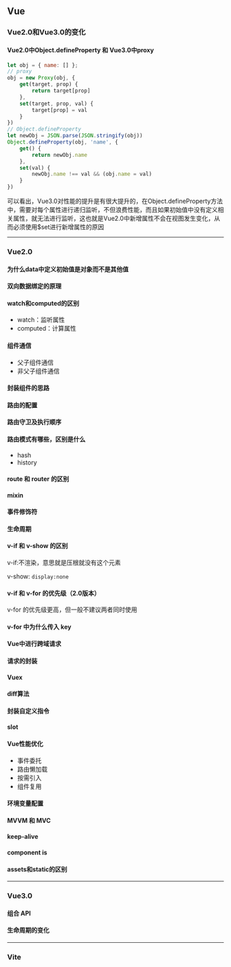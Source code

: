 

## Vue

### Vue2.0和Vue3.0的变化

#### Vue2.0中Object.defineProperty 和 Vue3.0中proxy

```javascript
let obj = { name: [] };
// proxy
obj = new Proxy(obj, {
    get(target, prop) {
        return target[prop]
    },
    set(target, prop, val) {
        target[prop] = val
    }
})
// Object.defineProperty
let newObj = JSON.parse(JSON.stringify(obj))
Object.defineProperty(obj, 'name', {
    get() {
        return newObj.name
    },
    set(val) {
        newObj.name !== val && (obj.name = val)
    }
})
```

可以看出，Vue3.0对性能的提升是有很大提升的，在Object.defineProperty方法中，需要对每个属性进行递归监听，不但浪费性能，而且如果初始值中没有定义相关属性，就无法进行监听，这也就是Vue2.0中新增属性不会在视图发生变化，从而必须使用$set进行新增属性的原因

------

### Vue2.0

#### 为什么data中定义初始值是对象而不是其他值

#### 双向数据绑定的原理

#### watch和computed的区别

- watch：监听属性
- computed：计算属性

#### 组件通信

- 父子组件通信
- 非父子组件通信

#### 封装组件的思路

#### 路由的配置

#### 路由守卫及执行顺序

#### 路由模式有哪些，区别是什么

- hash
- history

#### route 和 router 的区别

#### mixin

#### 事件修饰符

#### 生命周期

#### v-if 和 v-show 的区别

v-if:不渲染，意思就是压根就没有这个元素

v-show:  `display:none`

#### v-if 和 v-for 的优先级（2.0版本）

v-for 的优先级更高，但一般不建议两者同时使用

#### v-for 中为什么传入 key 

#### Vue中进行跨域请求

#### 请求的封装

#### Vuex

#### diff算法

#### 封装自定义指令

#### slot

#### Vue性能优化

- 事件委托
- 路由懒加载
- 按需引入
- 组件复用

#### 环境变量配置

#### MVVM 和 MVC

#### keep-alive

#### component is

#### assets和static的区别

------

### Vue3.0

#### 组合 API

#### 生命周期的变化

------

### Vite

